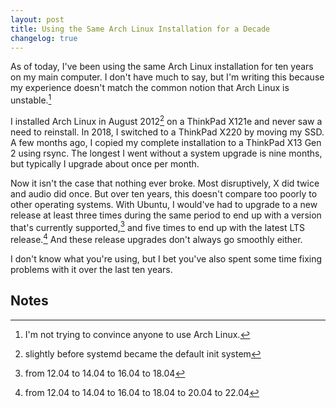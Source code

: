 ```yaml
---
layout: post
title: Using the Same Arch Linux Installation for a Decade
changelog: true
---
```


As of today, I've been using the same Arch Linux installation for ten years on my main
computer.  I don't have much to say, but I'm writing this because my experience doesn't
match the common notion that Arch Linux is unstable.[^dont-get-me-wrong]

I installed Arch Linux in August 2012[^systemd] on a ThinkPad X121e and never saw a need
to reinstall.  In 2018, I switched to a ThinkPad X220 by moving my SSD.  A few months ago,
I copied my complete installation to a ThinkPad X13 Gen 2 using rsync.  The longest I went
without a system upgrade is nine months, but typically I upgrade about once per month.

Now it isn't the case that nothing ever broke.  Most disruptively, X did twice and audio
did once.  But over ten years, this doesn't compare too poorly to other operating systems.
With Ubuntu, I would've had to upgrade to a new release at least three times during the
same period to end up with a version that's currently supported,[^precise-to-bionic] and
five times to end up with the latest LTS release.[^precise-to-jammy]  And these release
upgrades don't always go smoothly either.

I don't know what you're using, but I bet you've also spent some time fixing problems with
it over the last ten years.

## Notes

[^dont-get-me-wrong]: I'm not trying to convince anyone to use Arch Linux.
[^systemd]: slightly before systemd became the default init system
[^precise-to-bionic]: from 12.04 to 14.04 to 16.04 to 18.04
[^precise-to-jammy]: from 12.04 to 14.04 to 16.04 to 18.04 to 20.04 to 22.04
